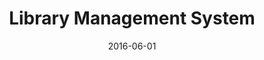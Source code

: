 ---
layout: project
type: project
image: images/lib.jpg
title: Library Management System
projecturl: https://github.com/kejriwalrahul/Library-Management-System
# All dates must be YYYY-MM-DD format!
date: 2016-06-01
labels:
  - JavaScript
  - NodeJS
  - AngularJS
summary: 
    A simple MEAN stack app demo
---